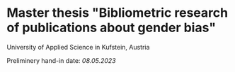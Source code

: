 # Master thesis "Bibliometric research of publications about gender bias"

University of Applied Science in Kufstein, Austria

Preliminery hand-in date: *08.05.2023*
